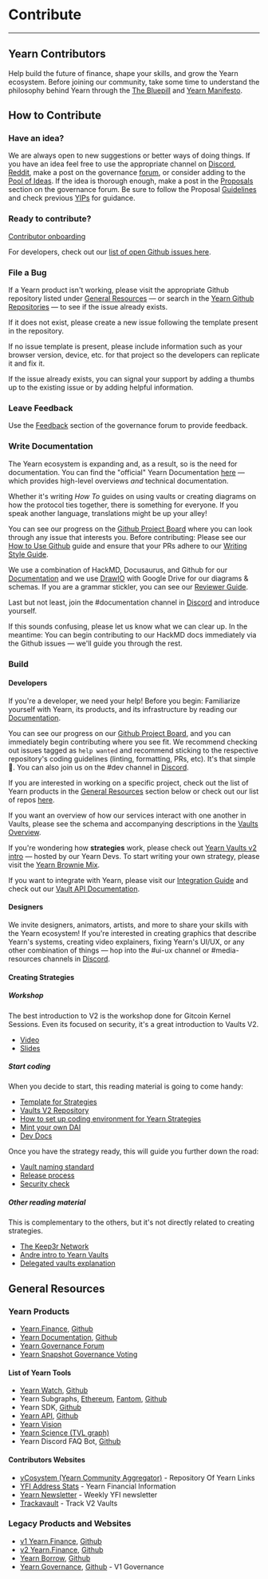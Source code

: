 # Contribute

---

## Yearn Contributors

Help build the future of finance, shape your skills, and grow the Yearn ecosystem. Before joining our community, take some time to understand the philosophy behind Yearn through the [The Bluepill](https://yfistory.org/thebluepill) and [Yearn Manifesto](https://gov.yearn.finance/t/how-we-think-about-yearn/7137).

## How to Contribute

### Have an idea?

We are always open to new suggestions or better ways of doing things. If you have an idea feel free to use the appropriate channel on [Discord](https://discord.gg/yearn), [Reddit](https://www.reddit.com/r/yearn_finance/), make a post on the governance [forum](https://gov.yearn.finance/c/general-chat/7), or consider adding to the [Pool of Ideas](https://yearnfinance.notion.site/Pool-of-Ideas-d75383ade9154d8bb6163388c6c2b39b). If the idea is thorough enough, make a post in the [Proposals](https://gov.yearn.finance/c/proposals/5) section on the governance forum. Be sure to follow the Proposal [Guidelines](https://gov.yearn.finance/t/proposal-how-to/106) and check previous [YIPs](https://yips.yearn.finance/all-yip) for guidance.

### Ready to contribute?

[Contributor onboarding](https://yearnfinance.notion.site/yearnfinance)

For developers, check out our [list of open Github issues here](https://contribute.yearn.rocks/).

### File a Bug

If a Yearn product isn't working, please visit the appropriate Github repository listed under [General Resources](#general-resources) — or search in the [Yearn Github Repositories](https://github.com/yearn/) — to see if the issue already exists.

If it does not exist, please create a new issue following the template present in the repository.

If no issue template is present, please include information such as your browser version, device, etc. for that project so the developers can replicate it and fix it.

If the issue already exists, you can signal your support by adding a thumbs up to the existing issue or by adding helpful information.

### Leave Feedback

Use the [Feedback](https://gov.yearn.finance/c/feedback/2) section of the governance forum to provide feedback.

### Write Documentation

The Yearn ecosystem is expanding and, as a result, so is the need for documentation. You can find the "official" Yearn Documentation [here](https://docs.yearn.finance/) — which provides high-level overviews _and_ technical documentation.

Whether it's writing _How To_ guides on using vaults or creating diagrams on how the protocol ties together, there is something for everyone. If you speak another language, translations might be up your alley!

You can see our progress on the [Github Project Board](https://github.com/orgs/yearn/projects/2) where you can look through any issue that interests you. Before contributing: Please see our [How to Use Github](https://hackmd.io/4U35op0ORoGT24lzPhbGNQ) guide and ensure that your PRs adhere to our [Writing Style Guide](https://hackmd.io/dXQecpkJQX6XRy4y7k7j3g).

We use a combination of HackMD, Docusaurus, and Github for our [Documentation](https://docs.yearn.finance/) and we use [DrawIO](https://draw.io) with Google Drive for our diagrams & schemas. If you are a grammar stickler, you can see our [Reviewer Guide](https://hackmd.io/juTKNn3xTpKJgFDo2AglLw).

Last but not least, join the #documentation channel in [Discord](https://discord.gg/freT6YRNSX) and introduce yourself.

If this sounds confusing, please let us know what we can clear up. In the meantime: You can begin contributing to our HackMD docs immediately via the Github issues — we'll guide you through the rest.

### Build

#### Developers

If you're a developer, we need your help! Before you begin: Familiarize yourself with Yearn, its products, and its infrastructure by reading our [Documentation](https://docs.yearn.finance/).

You can see our progress on our [Github Project Board](https://github.com/orgs/yearn/projects/1), and you can immediately begin contributing where you see fit. We recommend checking out issues tagged as `help wanted` and recommend sticking to the respective repository's coding guidelines (linting, formatting, PRs, etc). It's that simple 🙂. You can also join us on the #dev channel in [Discord](https://discord.gg/w89vVxeV9h).

If you are interested in working on a specific project, check out the list of Yearn products in the [General Resources](#general-resources) section below or check out our list of repos [here](https://github.com/orgs/yearn/repositories).

If you want an overview of how our services interact with one another in Vaults, please see the schema and accompanying descriptions in the [Vaults Overview](https://docs.yearn.finance/getting-started/products/yvaults/overview).

If you're wondering how **strategies** work, please check out [Yearn Vaults v2 intro](https://www.youtube.com/watch?v=C0fsYiCI54g) — hosted by our Yearn Devs. To start writing your own strategy, please visit the [Yearn Brownie Mix](https://github.com/yearn/brownie-strategy-mix).

If you want to integrate with Yearn, please visit our [Integration Guide](https://docs.yearn.finance/partners/integration_guide) and check out our [Vault API Documentation](https://docs.yearn.finance/vaults/smart-contracts/VaultAPI).

#### Designers

We invite designers, animators, artists, and more to share your skills with the Yearn ecosystem! If you're interested in creating graphics that describe Yearn's systems, creating video explainers, fixing Yearn's UI/UX, or any other combination of things — hop into the #ui-ux channel or #media-resources channels in [Discord](https://discord.gg/H8AVhpz63R).

#### Creating Strategies

##### Workshop

The best introduction to V2 is the workshop done for Gitcoin Kernel Sessions. Even its focused on security, it's a great introduction to Vaults V2.

- [Video](https://www.youtube.com/watch?v=C0fsYiCI54g)
- [Slides](https://docs.google.com/presentation/d/1NsePa_hXV1vsbMixTSRsPKYBHYvmVQf7IvpI_8k4p_k/edit#slide=id.p)

##### Start coding

When you decide to start, this reading material is going to come handy:

- [Template for Strategies](https://github.com/yearn/brownie-strategy-mix)
- [Vaults V2 Repository](https://github.com/yearn/yearn-vaults)
- [How to set up coding environment for Yearn Strategies](https://sambacha.github.io/yearn-vaults/index.html)
- [Mint your own DAI](https://medium.com/ethereum-grid/forking-ethereum-mainnet-mint-your-own-dai-d8b62a82b3f7)
- [Dev Docs](https://docs.yearn.finance/developers/v2/getting-started)

Once you have the strategy ready, this will guide you further down the road:

- [Vault naming standard](https://docs.yearn.finance/developers/v2/naming-convention)
- [Release process](https://docs.yearn.finance/developers/v2/DEPLOYMENT)
- [Security check](https://docs.google.com/document/d/1hBKB73kJPQM71enrG8xoSFj7wxYmczUlgigyq2KkcTE/edit#heading=h.4ieoeyetfrxm)

##### Other reading material

This is complementary to the others, but it's not directly related to creating strategies.

- [The Keep3r Network](https://macarse.medium.com/the-keep3r-network-experiment-bb1c5182bda3)
- [Andre intro to Yearn Vaults](https://medium.com/iearn/yearn-finance-v2-af2c6a6a3613)
- [Delegated vaults explanation](https://medium.com/iearn/delegated-vaults-explained-fa81f1c3fce2)

## General Resources

### Yearn Products

- [Yearn.Finance](https://yearn.finance/), [Github](https://github.com/yearn/yearn-finance-v3)
- [Yearn Documentation](https://docs.yearn.finance/), [Github](https://github.com/yearn/yearn-docs)
- [Yearn Governance Forum](https://gov.yearn.finance/)
- [Yearn Snapshot Governance Voting](https://yearn.snapshot.page/)

#### List of Yearn Tools

- [Yearn Watch](https://yearn.watch/), [Github](https://github.com/yearn/yearn-watch)
- Yearn Subgraphs, [Ethereum](https://thegraph.com/explorer/subgraph?id=0xf50b705e4eaba269dfe954f10c65bd34e6351e0c-0&version=0xf50b705e4eaba269dfe954f10c65bd34e6351e0c-0-0&view=Overview), [Fantom](https://thegraph.com/hosted-service/subgraph/yearn/yearn-vaults-v2-fantom), [Github](https://github.com/yearn/yearn-vaults-v2-subgraph)
- Yearn SDK, [Github](https://github.com/yearn/yearn-sdk)
- [Yearn API](https://api.yearn.finance/v1/chains/1/vaults/all), [Github](https://github.com/yearn/yearn-api)
- [Yearn Vision](https://yearn.vision/)
- [Yearn Science (TVL graph)](https://yearn.science/)
- Yearn Discord FAQ Bot, [Github](https://github.com/dgornjakovic/yfi-faq-bot)

#### Contributors Websites

- [yCosystem (Yearn Community Aggregator)](https://ycosystem.info/) - Repository Of Yearn Links
- [YFI Address Stats](https://www.yfistats.com/) - Yearn Financial Information
- [Yearn Newsletter](https://yearn.substack.com/) - Weekly YFI newsletter
- [Trackavault](https://trackavault.com/) - Track V2 Vaults

### Legacy Products and Websites
- [v1 Yearn.Finance](https://v1.yearn.finance), [Github](https://github.com/yearn/iearn-finance)
- [v2 Yearn.Finance](https://v2.yearn.finance), [Github](https://github.com/yearn/yearn-finance)
- [Yearn Borrow](https://yborrow.finance/), [Github](https://github.com/yearn/iborrow-finance)
- [Yearn Governance](https://ygov.finance/), [Github](https://github.com/yearn/ygov-finance) - V1 Governance
